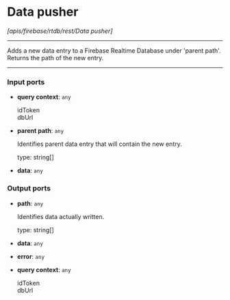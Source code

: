 # Data pusher

_[apis/firebase/rtdb/rest/Data pusher]_

---

Adds a new data entry to a Firebase Realtime Database under 'parent path'.  
Returns the path of the new entry.  

---

### Input ports

* __query context__: ` any `


    idToken  
    dbUrl  


* __parent path__: ` any `


    Identifies parent data entry that will contain the new entry.  
      
    type: string[]  


* __data__: ` any `

### Output ports

* __path__: ` any `


    Identifies data actually written.  
      
    type: string[]  


* __data__: ` any `


* __error__: ` any `


* __query context__: ` any `


    idToken  
    dbUrl  

